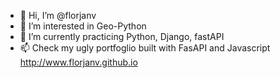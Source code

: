 - 👋 Hi, I’m @florjanv
- 👀 I’m interested in Geo-Python
- 🌱 I’m currently practicing Python, Django, fastAPI
- 📫 Check my ugly portfoglio built with FasAPI and Javascript http://www.florjanv.github.io

<!---
florjanv/florjanv is a ✨ special ✨ repository because its `README.md` (this file) appears on your GitHub profile.
You can click the Preview link to take a look at your changes.
--->
